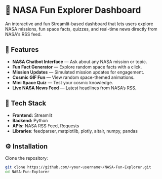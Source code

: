 # 🌌 NASA Fun Explorer Dashboard

An interactive and fun Streamlit-based dashboard that lets users explore NASA missions, fun space facts, quizzes, and real-time news directly from NASA's RSS feed.

## 🚀 Features
- **NASA Chatbot Interface** — Ask about any NASA mission or topic.
- **Fun Fact Generator** — Explore random space facts with a click.
- **Mission Updates** — Simulated mission updates for engagement.
- **Cosmic GIF Fun** — View random space-themed animations.
- **Mini Space Quiz** — Test your cosmic knowledge.
- **Live NASA News Feed** — Latest headlines from NASA’s RSS.

## 🧩 Tech Stack
- **Frontend:** Streamlit  
- **Backend:** Python  
- **APIs:** NASA RSS Feed, Requests  
- **Libraries:** feedparser, matplotlib, plotly, altair, numpy, pandas

## ⚙️ Installation
Clone the repository:
```bash
git clone https://github.com/<your-username>/NASA-Fun-Explorer.git
cd NASA-Fun-Explorer
